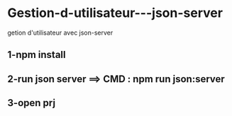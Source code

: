 # Gestion-d-utilisateur---json-server
getion d'utilisateur avec json-server


## 1-npm install
## 2-run json server ==> CMD : npm run json:server
## 3-open prj
